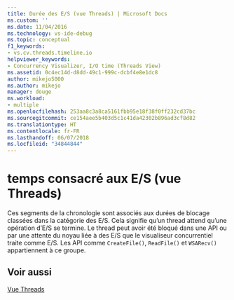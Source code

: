 ```yaml
---
title: Durée des E/S (vue Threads) | Microsoft Docs
ms.custom: ''
ms.date: 11/04/2016
ms.technology: vs-ide-debug
ms.topic: conceptual
f1_keywords:
- vs.cv.threads.timeline.io
helpviewer_keywords:
- Concurrency Visualizer, I/O time (Threads View)
ms.assetid: 0c4ec14d-d8dd-49c1-999c-dcbf4e8e1dc8
author: mikejo5000
ms.author: mikejo
manager: douge
ms.workload:
- multiple
ms.openlocfilehash: 253aa8c3a8ca5161fbb95e18f38f0ff232cd37bc
ms.sourcegitcommit: ce154aee5b403d5c1c41da42302b896ad3cf8d82
ms.translationtype: HT
ms.contentlocale: fr-FR
ms.lasthandoff: 06/07/2018
ms.locfileid: "34844844"
---
```

# <a name="io-time-threads-view"></a>temps consacré aux E/S (vue Threads)
Ces segments de la chronologie sont associés aux durées de blocage classées dans la catégorie des E/S. Cela signifie qu’un thread attend qu’une opération d’E/S se termine. Le thread peut avoir été bloqué dans une API ou par une attente du noyau liée à des E/S que le visualiseur concurrentiel traite comme E/S. Les API comme `CreateFile()`, `ReadFile()` et `WSARecv()` appartiennent à ce groupe.  
  
## <a name="see-also"></a>Voir aussi  
 [Vue Threads](../profiling/threads-view-parallel-performance.md)
